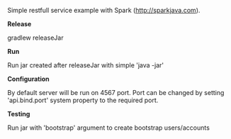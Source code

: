 Simple restfull service example with Spark (http://sparkjava.com). 

**Release**
 
gradlew releaseJar

**Run**

Run jar created after releaseJar with simple 'java -jar'

**Configuration**

By default server will be run on 4567 port. 
Port can be changed by setting 'api.bind.port' system property to the required port. 

**Testing**

Run jar with 'bootstrap' argument to create bootstrap users/accounts